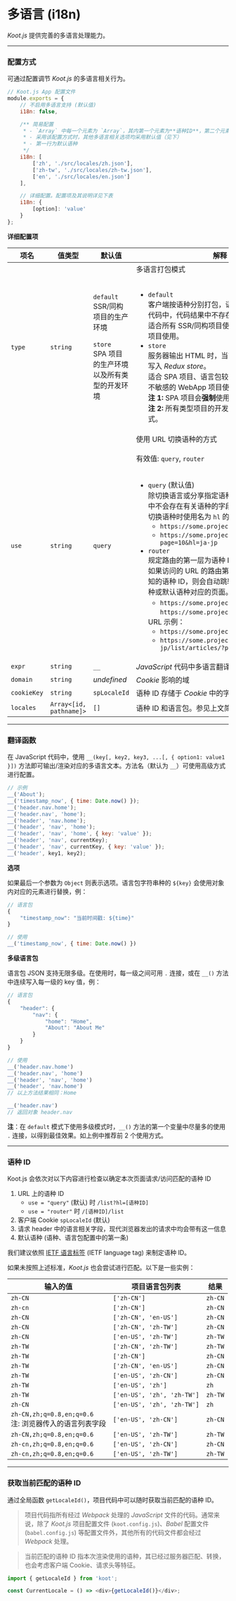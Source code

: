 # 多语言 (i18n)

_Koot.js_ 提供完善的多语言处理能力。

---

### 配置方式

可通过配置调节 _Koot.js_ 的多语言相关行为。

```javascript
// Koot.js App 配置文件
module.exports = {
    // 不启用多语言支持 (默认值)
    i18n: false,

    /** 简易配置
     * - `Array` 中每一个元素为 `Array`，其内第一个元素为**语种ID**，第二个元素为**语言包文件路径**
     * - 采用该配置方式时，其他多语言相关选项均采用默认值（见下）
     * - 第一行为默认语种
     */
    i18n: [
        ['zh', './src/locales/zh.json'],
        ['zh-tw', './src/locales/zh-tw.json'],
        ['en', './src/locales/en.json']
    ],

    // 详细配置。配置项及其说明详见下表
    i18n: {
        [option]: 'value'
    }
};
```

**详细配置项**

| 项名        | 值类型                  | 默认值                                                                                         | 解释                                                                                                                                                                                                                                                                                                                                                                                                                                                                                                                                                                                                                                                                                                   |
| ----------- | ----------------------- | ---------------------------------------------------------------------------------------------- | ------------------------------------------------------------------------------------------------------------------------------------------------------------------------------------------------------------------------------------------------------------------------------------------------------------------------------------------------------------------------------------------------------------------------------------------------------------------------------------------------------------------------------------------------------------------------------------------------------------------------------------------------------------------------------------------------------ |
| `type`      | `string`                | `default`<br>SSR/同构项目的生产环境<br><br>`store`<br>SPA 项目的生产环境以及所有类型的开发环境 | 多语言打包模式<br><br><ul><li>`default`<br>客户端按语种分别打包，语言包内容会直接打入到代码中，代码结果中不存在“语言包对象”。<br>适合所有 SSR/同构项目使用，推荐语言包较大的项目使用。</li><li>`store`<br>服务器输出 HTML 时，当前语种的语言包对象会写入 _Redux store_。<br>适合 SPA 项目、语言包较小、或对文件/请求体积不敏感的 WebApp 项目使用。<br><strong>注 1: </strong>SPA 项目会<strong>强制</strong>使用这一模式。<br><strong>注 2: </strong>所有类型项目的开发环境会<strong>强制</strong>使用这一模式。</li></ul>                                                                                                                                                                             |
| `use`       | `string`                | `query`                                                                                        | 使用 URL 切换语种的方式<br><br>有效值: `query`, `router`<br><br><ul><li>`query` (默认值)<br>除切换语言或分享指定语种链接等情况外，URL 中不会存在有关语种的字段。<br>切换语种时使用名为 `hl` 的 URL 参数，如：<ul><li>`https://some.project.com/?hl=zh-cn`<li>`https://some.project.com/list/articles/?page=10&hl=ja-jp`</ul><li>`router`<br>规定路由的第一层为语种 ID。<br>如果访问的 URL 的路由第一层不是项目设定的已知的语种 ID，则会自动跳转到最近一次访问的语种或默认语种对应的页面。<ul><li>`https://some.project.com/` 自动跳转到 `https://some.project.com/zh-cn/`</ul>URL 示例：<ul><li>`https://some.project.com/zh-cn/`<li>`https://some.project.com/ja-jp/list/articles/?page=10`</ul></ul> |
| `expr`      | `string`                | `__`                                                                                           | _JavaScript_ 代码中多语言翻译方法名                                                                                                                                                                                                                                                                                                                                                                                                                                                                                                                                                                                                                                                                    |
| `domain`    | `string`                | _undefined_                                                                                    | _Cookie_ 影响的域                                                                                                                                                                                                                                                                                                                                                                                                                                                                                                                                                                                                                                                                                      |
| `cookieKey` | `string`                | `spLocaleId`                                                                                   | 语种 ID 存储于 _Cookie_ 中的字段名                                                                                                                                                                                                                                                                                                                                                                                                                                                                                                                                                                                                                                                                     |
| `locales`   | `Array<[id, pathname]>` | `[]`                                                                                           | 语种 ID 和语言包。参见上文简易配置                                                                                                                                                                                                                                                                                                                                                                                                                                                                                                                                                                                                                                                                     |

---

### 翻译函数

在 JavaScript 代码中，使用 `__(key[, key2, key3, ...[, { option1: value1 }])` 方法即可输出/渲染对应的多语言文本。方法名（默认为 `__`）可使用高级方式进行配置。

```javascript
// 示例
__('About');
__('timestamp_now', { time: Date.now() });
__('header.nav.home');
__('header.nav', 'home');
__('header', 'nav.home');
__('header', 'nav', 'home');
__('header', 'nav', 'home', { key: 'value' });
__('header', 'nav', currentKey);
__('header', 'nav', currentKey, { key: 'value' });
__('header', key1, key2);
```

**选项**

如果最后一个参数为 `Object` 则表示选项。语言包字符串种的 `${key}` 会使用对象内对应的元素进行替换，例：

```javascript
// 语言包
{
    "timestamp_now": "当前时间戳: ${time}"
}

// 使用
__('timestamp_now', { time: Date.now() })
```

**多级语言包**

语言包 JSON 支持无限多级。在使用时，每一级之间可用 `.` 连接，或在 `__()` 方法中连续写入每一级的 key 值，例：

```javascript
// 语言包
{
    "header": {
        "nav": {
            "home": "Home",
            "About": "About Me"
        }
    }
}

// 使用
__('header.nav.home')
__('header.nav', 'home')
__('header', 'nav', 'home')
__('header', 'nav.home')
// 以上方法结果相同：Home

__('header.nav')
// 返回对象 header.nav
```

**注**：在 `default` 模式下使用多级模式时，`__()` 方法的第一个变量中尽量多的使用 `.` 连接，以得到最佳效果。如上例中推荐前 2 个使用方式。

---

### 语种 ID

Koot.js 会依次对以下内容进行检查以确定本次页面请求/访问匹配的语种 ID

1. URL 上的语种 ID
    - `use = "query"` (默认) 时 `/list?hl=[语种ID]`
    - `use = "router"` 时 `/[语种ID]/list`
2. 客户端 Cookie `spLocaleId` (默认)
3. 请求 header 中的语言相关字段，现代浏览器发出的请求中均会带有这一信息
4. 默认语种 (语种、语言包配置中的第一条)

我们建议依照 [IETF 语言标签](https://zh.wikipedia.org/wiki/IETF%E8%AA%9E%E8%A8%80%E6%A8%99%E7%B1%A4) (IETF language tag) 来制定语种 ID。

如果未按照上述标准，_Koot.js_ 也会尝试进行匹配。以下是一些实例：

| 输入的值                                                  | 项目语言包列表             | 结果    |
| --------------------------------------------------------- | -------------------------- | ------- |
| `zh-CN`                                                   | `['zh-CN']`                | `zh-CN` |
| `zh-cn`                                                   | `['zh-CN']`                | `zh-CN` |
| `zh-CN`                                                   | `['zh-CN', 'en-US']`       | `zh-CN` |
| `zh-CN`                                                   | `['zh-CN', 'zh-TW']`       | `zh-CN` |
| `zh-CN`                                                   | `['en-US', 'zh-TW']`       | `zh-TW` |
| `zh-TW`                                                   | `['zh-CN', 'zh-TW']`       | `zh-TW` |
| `zh-TW`                                                   | `['zh-CN']`                | `zh-CN` |
| `zh-TW`                                                   | `['zh-CN', 'en-US']`       | `zh-CN` |
| `zh-TW`                                                   | `['en-US', 'zh-CN']`       | `zh-CN` |
| `zh-TW`                                                   | `['en-US', 'zh']`          | `zh`    |
| `zh-TW`                                                   | `['en-US', 'zh', 'zh-TW']` | `zh-TW` |
| `zh-CN`                                                   | `['en-US', 'zh', 'zh-TW']` | `zh`    |
| `zh-CN,zh;q=0.8,en;q=0.6`<br>注: 浏览器传入的语言列表字段 | `['en-US', 'zh-CN']`       | `zh-CN` |
| `zh-CN,zh;q=0.8,en;q=0.6`                                 | `['en-US', 'zh-TW']`       | `zh-TW` |
| `zh-cn,zh;q=0.8,en;q=0.6`                                 | `['en-US', 'zh-CN']`       | `zh-CN` |
| `zh-cn,zh;q=0.8,en;q=0.6`                                 | `['en-US', 'zh-TW']`       | `zh-TW` |

---

### 获取当前匹配的语种 ID

通过全局函数 `getLocaleId()`，项目代码中可以随时获取当前匹配的语种 ID。

> 项目代码指所有经过 _Webpack_ 处理的 _JavaScript_ 文件的代码。通常来说，除了 _Koot.js_ 项目配置文件 (`koot.config.js`)、_Babel_ 配置文件 (`babel.config.js`) 等配置文件外，其他所有的代码文件都会经过 _Webpack_ 处理。

> 当前匹配的语种 ID 指本次渲染使用的语种，其已经过服务器匹配、转换，也会考虑客户端 Cookie、请求头等特征。

```javascript
import { getLocaleId } from 'koot';

const CurrentLocale = () => <div>{getLocaleId()}</div>;
```
